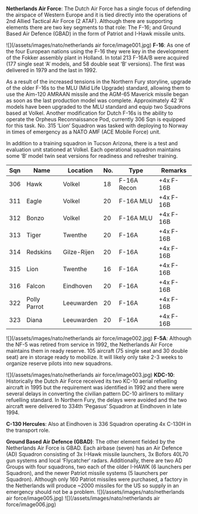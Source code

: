 **Netherlands Air Force**: The Dutch Air Force has a single focus of defending the airspace of Western Europe and it is tied directly into the operations of 2nd Allied Tactical Air Force (2 ATAF). Although there are supporting elements there are two key segments to that role: The F-16; and Ground Based Air Defence (GBAD) in the form of Patriot and I-Hawk missile units.

![](/assets/images/nato/netherlands air force/image001.jpg) **F-16**: As one of the four European nations using the F-16 they were key in the development of the Fokker assembly plant in Holland. In total 213 F-16A/B were acquired (177 single seat ‘A‘ models, and 58 double seat ‘B‘ versions). The first was delivered in 1979 and the last in 1992.

As a result of the increased tensions in the Northern Fury storyline, upgrade of the older F-16s to the MLU (Mid Life Upgrade) standard, allowing them to use the Aim-120 AMRAAN missile and the AGM-65 Maverick missile began as soon as the last production model was complete. Approximately 42 ‘A‘ models have been upgraded to the MLU standard and equip two Squadrons based at Volkel. Another modification for Dutch F-16s is the ability to operate the Orpheus Reconnaissance Pod, currently 306 Sqn is equipped for this task. No. 315 ‘Lion‘ Squadron was tasked with deploying to Norway in times of emergency as a NATO AMF (ACE Mobile Force) unit.

In addition to a training squadron in Tucson Arizona, there is a test and evaluation unit stationed at Volkel. Each operational squadron maintains some ‘B‘ model twin seat versions for readiness and refresher training.

| Sqn | Name         | Location    | No. | Type        | Remarks   |
| --- | ------------ | ----------- | --- | ----------- | --------- |
| 306 | Hawk         | Volkel      | 18  | F-16A Recon | +4x F-16B |
| 311 | Eagle        | Volkel      | 20  | F-16A MLU   | +4x F-16B |
| 312 | Bonzo        | Volkel      | 20  | F-16A MLU   | +4x F-16B |
| 313 | Tiger        | Twenthe     | 20  | F-16A       | +4x F-16B |
| 314 | Redskins     | Gilze-Rijen | 20  | F-16A       | +4x F-16B |
| 315 | Lion         | Twenthe     | 16  | F-16A       | +4x F-16B |
| 316 | Falcon       | Eindhoven   | 20  | F-16A       | +4x F-16B |
| 322 | Polly Parrot | Leeuwarden  | 20  | F-16A       | +4x F-16B |
| 323 | Diana        | Leeuwarden  | 20  | F-16A       | +4x F-16B |

![](/assets/images/nato/netherlands air force/image002.jpg) **F-5A**: Although the NF-5 was retired from service in 1992, the Netherlands Air Force maintains them in ready reserve. 105 aircraft (75 single seat and 30 double seat) are in storage ready to mobilize. It will likely only take 2-3 weeks to organize reserve pilots into new squadrons.

![](/assets/images/nato/netherlands air force/image003.jpg) **KDC-10**: Historically the Dutch Air Force received its two KC-10 aerial refuelling aircraft in 1995 but the requirement was identified in 1992 and there were several delays in converting the civilian pattern DC-10 airliners to military refuelling standard. In Northern Fury, the delays were avoided and the two aircraft were delivered to 334th ‘Pegasus‘ Squadron at Eindhoven in late 1994.

**C-130 Hercules**: Also at Eindhoven is 336 Squadron operating 4x C-130H in the transport role.

**Ground Based Air Defence (GBAD)**: The other element fielded by the Netherlands Air Force is GBAD. Each airbase (seven) has an Air Defence (AD) Squadron consisting of 3x I-Hawk missile launchers, 3x Bofors 40L70 gun systems and local ‘Flycatcher‘ radars. Additionally, there are two AD Groups with four squadrons, two each of the older I-HAWK (6 launchers per Squadron), and the newer Patriot missile systems (5 launchers per Squadron). Although only 160 Patriot missiles were purchased, a factory in the Netherlands will produce ~2000 missiles for the US so supply in an emergency should not be a problem. ![](/assets/images/nato/netherlands air force/image005.jpg) ![](/assets/images/nato/netherlands air force/image006.jpg)
